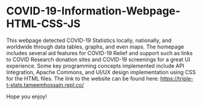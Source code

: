 # COVID-19-Information-Webpage-HTML-CSS-JS
This webpage detected COVID-19 Statistics locally, nationally, and worldwide through data tables, graphs, and even maps. The homepage includes several aid features for COVID-19 Relief and support such as links to COVID Research donation sites and COVID-19 screenings for a great UI experience. Some key programming concepts implemented include API Integration, Apache Commons,  and UI/UX design implementation using CSS for the HTML files. The link to the website can be found here: https://triple-t-stats.tameemhossain.repl.co/

Hope you enjoy!
